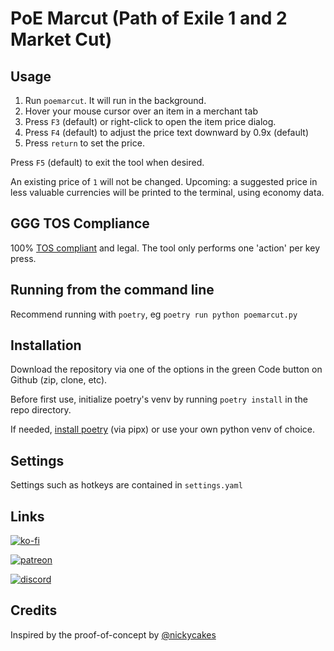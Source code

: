 # PoE Marcut (Path of Exile 1 and 2 Market Cut)

## Usage
1. Run `poemarcut`. It will run in the background.
2. Hover your mouse cursor over an item in a merchant tab
3. Press `F3` (default) or right-click to open the item price dialog.
4. Press `F4` (default) to adjust the price text downward by 0.9x (default)
5. Press `return` to set the price.
   
Press `F5` (default) to exit the tool when desired.

An existing price of `1` will not be changed. Upcoming: a suggested price in less valuable currencies will be printed to the terminal, using economy data.

## GGG TOS Compliance
100% [TOS compliant](https://www.pathofexile.com/developer/docs#policy) and legal. The tool only performs one 'action' per key press.

## Running from the command line
Recommend running with `poetry`, eg `poetry run python poemarcut.py`

## Installation
Download the repository via one of the options in the green Code button on Github (zip, clone, etc).

Before first use, initialize poetry's venv by running `poetry install` in the repo directory.

If needed, [install poetry](https://python-poetry.org/docs/) (via pipx) or use your own python venv of choice.

## Settings
Settings such as hotkeys are contained in `settings.yaml`

## Links
[![ko-fi](https://ko-fi.com/img/githubbutton_sm.svg)](https://ko-fi.com/I2I7ROZFD)

[![patreon](https://github.com/user-attachments/assets/b7841f4d-5bcc-4642-a04c-2f22e5c48a24)](https://patreon.com/cdrpt)

[![discord](https://cdn.prod.website-files.com/6257adef93867e50d84d30e2/66e3d74e9607e61eeec9c91b_Logo.svg)](https://discord.gg/gRMjT5gVms)

## Credits
Inspired by the proof-of-concept by [@nickycakes](https://github.com/nickycakes/poe2price)